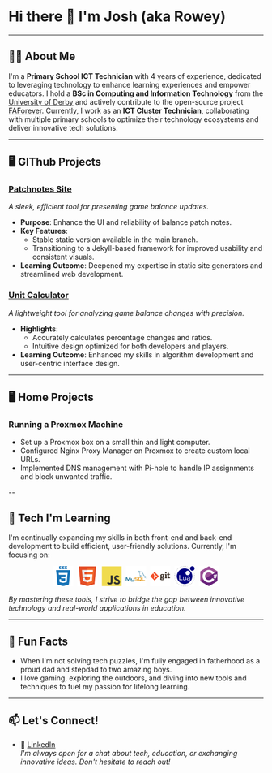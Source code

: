 # Hi there 👋 I'm Josh (aka Rowey)

---

## 👨‍💻 About Me
I'm a **Primary School ICT Technician** with 4 years of experience, dedicated to leveraging technology to enhance learning experiences and empower educators. I hold a **BSc in Computing and Information Technology** from the [University of Derby](https://www.derby.ac.uk/?form=MG0AV3) and actively contribute to the open-source project [FAForever](https://github.com/FAForever?form=MG0AV3). Currently, I work as an **ICT Cluster Technician**, collaborating with multiple primary schools to optimize their technology ecosystems and deliver innovative tech solutions.

---

## 🖥️ GIThub Projects

### [Patchnotes Site](https://github.com/MrRowey/FAF-Patchnotes-Site?form=MG0AV3)
*A sleek, efficient tool for presenting game balance updates.*  
- **Purpose**: Enhance the UI and reliability of balance patch notes.
- **Key Features**:  
  - Stable static version available in the main branch.
  - Transitioning to a Jekyll-based framework for improved usability and consistent visuals.
- **Learning Outcome**: Deepened my expertise in static site generators and streamlined web development.

### [Unit Calculator](https://github.com/MrRowey/UnitCalculator)
*A lightweight tool for analyzing game balance changes with precision.*  
- **Highlights**:  
  - Accurately calculates percentage changes and ratios.
  - Intuitive design optimized for both developers and players.
- **Learning Outcome**: Enhanced my skills in algorithm development and user-centric interface design.

---
## 🖥️ Home Projects

### Running a Proxmox Machine
- Set up a Proxmox box on a small thin and light computer.
- Configured Nginx Proxy Manager on Proxmox to create custom local URLs.
- Implemented DNS management with Pi-hole to handle IP assignments and block unwanted traffic.

--

## 🌱 Tech I'm Learning
I'm continually expanding my skills in both front-end and back-end development to build efficient, user-friendly solutions. Currently, I'm focusing on:

<div align="center">
  <img src="https://github.com/devicons/devicon/blob/master/icons/css3/css3-plain-wordmark.svg" title="CSS3" alt="CSS" width="40" height="40" />&nbsp;
  <img src="https://github.com/devicons/devicon/blob/master/icons/html5/html5-original.svg" title="HTML5" alt="HTML" width="40" height="40" />&nbsp;
  <img src="https://github.com/devicons/devicon/blob/master/icons/javascript/javascript-original.svg" title="JavaScript" alt="JS" width="40" height="40" />&nbsp;
  <img src="https://github.com/devicons/devicon/blob/master/icons/mysql/mysql-original-wordmark.svg" title="MySQL" alt="MySQL" width="40" height="40" />&nbsp;
  <img src="https://github.com/devicons/devicon/blob/master/icons/git/git-original-wordmark.svg" title="Git" alt="Git" width="40" height="40" />&nbsp;
  <img src="https://github.com/devicons/devicon/blob/master/icons/lua/lua-original.svg" title="Lua" alt="Lua" width="40" height="40" />&nbsp;
  <img src="https://github.com/devicons/devicon/blob/master/icons/csharp/csharp-original.svg" title="C#" alt="C#" width="40" height="40" />
</div>

*By mastering these tools, I strive to bridge the gap between innovative technology and real-world applications in education.*

---

## 🎉 Fun Facts
- When I'm not solving tech puzzles, I'm fully engaged in fatherhood as a proud dad and stepdad to two amazing boys.
- I love gaming, exploring the outdoors, and diving into new tools and techniques to fuel my passion for lifelong learning.

---

## 📫 Let's Connect!
- 💼 [LinkedIn](https://www.linkedin.com/in/josh-row-938394255/)  
*I'm always open for a chat about tech, education, or exchanging innovative ideas. Don't hesitate to reach out!*
